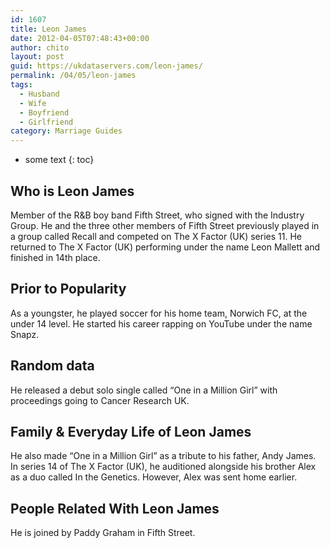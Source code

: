 ```yaml
---
id: 1607
title: Leon James
date: 2012-04-05T07:48:43+00:00
author: chito
layout: post
guid: https://ukdataservers.com/leon-james/
permalink: /04/05/leon-james
tags:
  - Husband
  - Wife
  - Boyfriend
  - Girlfriend
category: Marriage Guides
---
```


* some text
{: toc}
          
          
## Who is  Leon James
                  
                  
                  
Member of the R&B boy band Fifth Street, who signed with the Industry Group. He and the three other members of Fifth Street previously played in a group called Recall and competed on The X Factor (UK) series 11. He returned to The X Factor (UK) performing under the name Leon Mallett and finished in 14th place.
                  
                
                
                
## Prior to Popularity 
                  
                  
                  
As a youngster, he played soccer for his home team, Norwich FC, at the under 14 level. He started his career rapping on YouTube under the name Snapz.
                  
                
                
                
## Random data 
                  
                  
                  
He released a debut solo single called &#8220;One in a Million Girl&#8221; with proceedings going to Cancer Research UK.
                  
                
                
                
## Family & Everyday Life of Leon James
                  
                  
                  
He also made &#8220;One in a Million Girl&#8221; as a tribute to his father, Andy James. In series 14 of The X Factor (UK), he auditioned alongside his brother Alex as a duo called In the Genetics. However, Alex was sent home earlier.
                  
                
                
                
## People Related With  Leon James
                  
                  
                  
He is joined by Paddy Graham in Fifth Street.
                  
                
              
            
          
          
          
    
    
  
